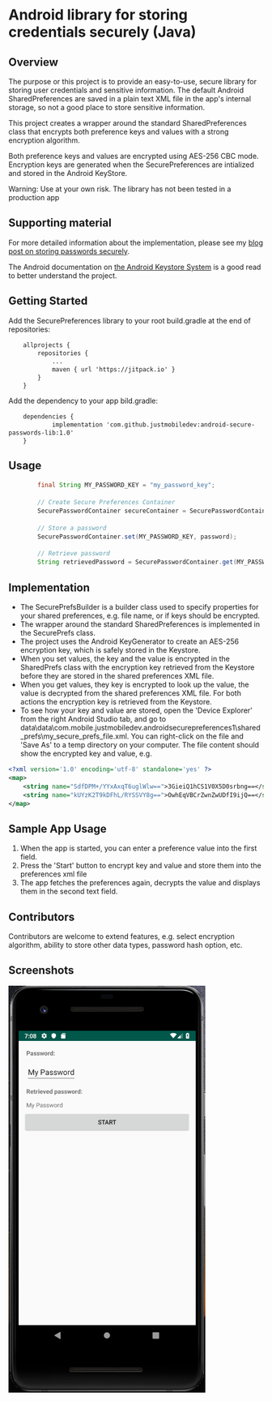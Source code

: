 # Android library for storing credentials securely (Java)

## Overview
The purpose or this project is to provide an easy-to-use, secure library for storing user credentials and sensitive information.
The default Android SharedPreferences are saved in a plain text XML file in the app's internal storage, so not a good place to store sensitive information.

This project creates a wrapper around the standard SharedPreferences class that encrypts both preference keys and values with a strong encryption algorithm.

Both preference keys and values are encrypted using AES-256 CBC mode. Encryption keys are generated when the SecurePreferences are intialized and stored in the Android KeyStore.

Warning: Use at your own risk. The library has not been tested in a production app

## Supporting material
For more detailed information about the implementation, please see my [blog post on storing passwords securely](http://justmobiledev.com/storing-passwords-securely-on-android/).

The Android documentation on [the Android Keystore System](https://developer.android.com/training/articles/keystore) is a good read to better understand the project.

## Getting Started
Add the SecurePreferences library to your root build.gradle at the end of repositories:

```
	allprojects {
		repositories {
			...
			maven { url 'https://jitpack.io' }
		}
	}
```

Add the dependency to your app bild.gradle:

```
	dependencies {
	        implementation 'com.github.justmobiledev:android-secure-passwords-lib:1.0'
	}
```

## Usage
```java
        final String MY_PASSWORD_KEY = "my_password_key";

        // Create Secure Preferences Container
        SecurePasswordContainer secureContainer = SecurePasswordContainer.create(MyApplication.getInstance());

        // Store a password
        SecurePasswordContainer.set(MY_PASSWORD_KEY, password);

        // Retrieve password
        String retrievedPassword = SecurePasswordContainer.get(MY_PASSWORD_KEY, "");

```

## Implementation
* The SecurePrefsBuilder is a builder class used to specify properties for your shared preferences, e.g. file name, or if keys should be encrypted.
* The wrapper around the standard SharedPreferences is implemented in the SecurePrefs class.
* The project uses the Android KeyGenerator to create an AES-256 encryption key, which is safely stored in the Keystore.
* When you set values, the key and the value is encrypted in the SharedPrefs class with the encryption key retrieved from the Keystore before they are stored in the shared preferences XML file.
* When you get values, they key is encrypted to look up the value, the value is decrypted from the shared preferences XML file. For both actions the encryption key is retrieved from the Keystore.
* To see how your key and value are stored, open the 'Device Explorer' from the right Android Studio tab, and go to data\data\com.mobile.justmobiledev.androidsecurepreferences1\shared_prefs\my_secure_prefs_file.xml.
You can right-click on the file and 'Save As' to a temp directory on your computer. The file content should show the encrypted key and value, e.g.

```xml
<?xml version='1.0' encoding='utf-8' standalone='yes' ?>
<map>
    <string name="SdfDPM+/YYxAxqT6uglWlw==">3GieiQ1hCS1V0X5D0srbng==</string>
    <string name="kUYzK2T9kDFhL/RYSSVY8g==">OwhEqVBCrZwnZwUDfI9ijQ==</string>
</map>
```

## Sample App Usage
1. When the app is started, you can enter a preference value into the first field.
2. Press the 'Start' button to encrypt key and value and store them into the preferences xml file
3. The app fetches the preferences again, decrypts the value and displays them in the second text field.

## Contributors
Contributors are welcome to extend features, e.g. select encryption algorithm, ability to store other data types, password hash option, etc.

## Screenshots
![Secure Passwords](screenshots/secure-passwords-ss-1.png?raw=true "Secure Passwords")
